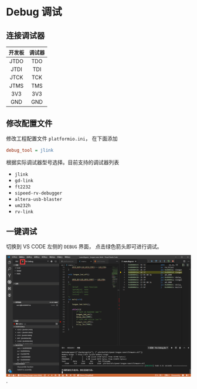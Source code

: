 Debug 调试
======

## 连接调试器
| 开发板 | 调试器 |
| :----: | :----: |
|  JTDO  |  TDO   |
|  JTDI  |  TDI   |
|  JTCK  |  TCK   |
|  JTMS  |  TMS   |
|  3V3   |  3V3   |
|  GND   |  GND   |

## 修改配置文件
修改工程配置文件 `platformio.ini`， 在下面添加

```ini
debug_tool = jlink
```

根据实际调试器型号选择。目前支持的调试器列表

* `jlink`
* `gd-link`
* `ft2232`
* `sipeed-rv-debugger`
* `altera-usb-blaster`
* `um232h`
* `rv-link`

## 一键调试

切换到 VS CODE 左侧的 `DEBUG` 界面， 点击绿色箭头即可进行调试。

![](./../assets/pio_debug_longan.png).
